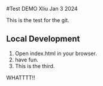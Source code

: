 #Test DEMO Xliu Jan 3 2024

This is the test for the git.

## Local Development

1. Open index.html in your browser.
2. have fun.
3. This is the third.

WHATTTT!!
